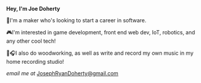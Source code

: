 **Hey, I'm Joe Doherty**

🤖I'm a maker who's looking to start a career in software.

🎮I'm interested in game development, front end web dev, IoT, robotics, and any other cool tech!

🔨🎧I also do woodworking, as well as write and record my own music in my home recording studio!

*email me at* JosephRyanDoherty@gmail.com

<!---
JosephRDoherty/JosephRDoherty is a ✨ special ✨ repository because its `README.md` (this file) appears on your GitHub profile.
You can click the Preview link to take a look at your changes.
--->
